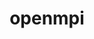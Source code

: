 ---
title: "openmpi"
layout: cache
categories: [package, develop-2023-06-25]
meta: {"versions": ["1.10.7", "4.1.5"], "compilers": ["gcc@=11.1.0", "gcc@=11.3.0", "gcc@=12.1.0", "gcc@=7.3.1", "oneapi@=2023.1.0"], "oss": ["amzn2", "ubuntu20.04", "ubuntu22.04"], "platforms": ["linux"], "targets": ["aarch64", "neoverse_n1", "ppc64le", "x86_64", "x86_64_v3"], "stacks": ["aws-ahug", "aws-ahug-aarch64", "aws-isc", "aws-isc-aarch64", "data-vis-sdk", "e4s", "e4s-oneapi", "e4s-power", "ml-linux-x86_64-cpu", "ml-linux-x86_64-cuda", "ml-linux-x86_64-rocm", "radiuss-aws", "radiuss-aws-aarch64", "root", "tutorial"], "num_specs": 30, "num_specs_by_stack": {"tutorial": 2, "root": 30, "ml-linux-x86_64-cpu": 1, "aws-ahug-aarch64": 6, "e4s-power": 1, "aws-isc": 3, "ml-linux-x86_64-cuda": 1, "aws-ahug": 3, "aws-isc-aarch64": 6, "radiuss-aws-aarch64": 2, "data-vis-sdk": 2, "radiuss-aws": 1, "ml-linux-x86_64-rocm": 1, "e4s": 1, "e4s-oneapi": 1}}
spec_details: [{"hash": "3ohkrdvqq4ha2rlrtkx3r54ng6baj6g6", "compiler": "gcc@=11.3.0", "versions": ["4.1.5"], "os": "ubuntu22.04", "platform": "linux", "target": "x86_64_v3", "variants": ["~atomics", "build_system=autotools", "~cuda", "~cxx", "~cxx_exceptions", "fabrics=none", "~gpfs", "~internal-hwloc", "~internal-pmix", "~java", "~legacylaunchers", "~lustre", "~memchecker", "~orterunprefix", "+romio", "+rsh", "schedulers=none", "~singularity", "+static", "+vt", "+wrapper-rpath"], "stacks": ["tutorial", "root", "ml-linux-x86_64-cpu"], "size": "-", "tarball": "https://binaries.spack.io/releases/develop-2023-06-25/build_cache/linux-ubuntu22.04-x86_64_v3/gcc-11.3.0/openmpi-4.1.5/linux-ubuntu22.04-x86_64_v3-gcc-11.3.0-openmpi-4.1.5-3ohkrdvqq4ha2rlrtkx3r54ng6baj6g6.spack"}, {"hash": "2qo6a74atxpdki3vin2ilsf4vby3zsc5", "compiler": "gcc@=7.3.1", "versions": ["4.1.5"], "os": "amzn2", "platform": "linux", "target": "aarch64", "variants": ["~atomics", "build_system=autotools", "~cuda", "~cxx", "~cxx_exceptions", "fabrics=ofi", "~gpfs", "~internal-hwloc", "~internal-pmix", "~java", "~legacylaunchers", "~lustre", "~memchecker", "~orterunprefix", "+romio", "+rsh", "schedulers=none", "~singularity", "+static", "+vt", "+wrapper-rpath"], "stacks": ["aws-ahug-aarch64", "root"], "size": "-", "tarball": "https://binaries.spack.io/releases/develop-2023-06-25/build_cache/linux-amzn2-aarch64/gcc-7.3.1/openmpi-4.1.5/linux-amzn2-aarch64-gcc-7.3.1-openmpi-4.1.5-2qo6a74atxpdki3vin2ilsf4vby3zsc5.spack"}, {"hash": "4xkmqfcl5fmeksnpmzkkvnltev5b5f6v", "compiler": "gcc@=11.1.0", "versions": ["4.1.5"], "os": "ubuntu20.04", "platform": "linux", "target": "ppc64le", "variants": ["~atomics", "build_system=autotools", "~cuda", "~cxx", "~cxx_exceptions", "fabrics=none", "~gpfs", "~internal-hwloc", "~internal-pmix", "~java", "~legacylaunchers", "~lustre", "~memchecker", "~orterunprefix", "+romio", "+rsh", "schedulers=none", "~singularity", "+static", "+vt", "+wrapper-rpath"], "stacks": ["root", "e4s-power"], "size": "-", "tarball": "https://binaries.spack.io/releases/develop-2023-06-25/build_cache/linux-ubuntu20.04-ppc64le/gcc-11.1.0/openmpi-4.1.5/linux-ubuntu20.04-ppc64le-gcc-11.1.0-openmpi-4.1.5-4xkmqfcl5fmeksnpmzkkvnltev5b5f6v.spack"}, {"hash": "tdrgykxhy7a7mig5yu2jfr76zb3ukujm", "compiler": "gcc@=7.3.1", "versions": ["4.1.5"], "os": "amzn2", "platform": "linux", "target": "neoverse_n1", "variants": ["~atomics", "build_system=autotools", "~cuda", "~cxx", "~cxx_exceptions", "fabrics=ofi", "~gpfs", "~internal-hwloc", "~internal-pmix", "~java", "~legacylaunchers", "~lustre", "~memchecker", "~orterunprefix", "+romio", "+rsh", "schedulers=none", "~singularity", "+static", "+vt", "+wrapper-rpath"], "stacks": ["aws-ahug-aarch64", "root"], "size": "-", "tarball": "https://binaries.spack.io/releases/develop-2023-06-25/build_cache/linux-amzn2-neoverse_n1/gcc-7.3.1/openmpi-4.1.5/linux-amzn2-neoverse_n1-gcc-7.3.1-openmpi-4.1.5-tdrgykxhy7a7mig5yu2jfr76zb3ukujm.spack"}, {"hash": "q7lxtd4b5ugan2wiezd2eru74cl3s5c3", "compiler": "gcc@=7.3.1", "versions": ["4.1.5"], "os": "amzn2", "platform": "linux", "target": "x86_64_v3", "variants": ["~atomics", "build_system=autotools", "~cuda", "~cxx", "~cxx_exceptions", "fabrics=ofi", "~gpfs", "~internal-hwloc", "~internal-pmix", "~java", "+legacylaunchers", "~lustre", "~memchecker", "~orterunprefix", "+romio", "+rsh", "schedulers=none", "~singularity", "+static", "+vt", "+wrapper-rpath"], "stacks": ["aws-isc", "root"], "size": "-", "tarball": "https://binaries.spack.io/releases/develop-2023-06-25/build_cache/linux-amzn2-x86_64_v3/gcc-7.3.1/openmpi-4.1.5/linux-amzn2-x86_64_v3-gcc-7.3.1-openmpi-4.1.5-q7lxtd4b5ugan2wiezd2eru74cl3s5c3.spack"}, {"hash": "fienjfiuzvzq3ujdeipfnaxd4jkduhj3", "compiler": "gcc@=11.3.0", "versions": ["4.1.5"], "os": "ubuntu22.04", "platform": "linux", "target": "x86_64_v3", "variants": ["~atomics", "build_system=autotools", "+cuda", "cuda_arch=80", "~cxx", "~cxx_exceptions", "fabrics=none", "~gpfs", "~internal-hwloc", "~internal-pmix", "~java", "~legacylaunchers", "~lustre", "~memchecker", "~orterunprefix", "+romio", "+rsh", "schedulers=none", "~singularity", "+static", "+vt", "+wrapper-rpath"], "stacks": ["root", "ml-linux-x86_64-cuda"], "size": "-", "tarball": "https://binaries.spack.io/releases/develop-2023-06-25/build_cache/linux-ubuntu22.04-x86_64_v3/gcc-11.3.0/openmpi-4.1.5/linux-ubuntu22.04-x86_64_v3-gcc-11.3.0-openmpi-4.1.5-fienjfiuzvzq3ujdeipfnaxd4jkduhj3.spack"}, {"hash": "csfnb573zdtumsrmhcy4tm74quzduml4", "compiler": "gcc@=7.3.1", "versions": ["4.1.5"], "os": "amzn2", "platform": "linux", "target": "x86_64_v3", "variants": ["~atomics", "build_system=autotools", "~cuda", "~cxx", "~cxx_exceptions", "fabrics=ofi", "~gpfs", "~internal-hwloc", "~internal-pmix", "~java", "~legacylaunchers", "~lustre", "~memchecker", "~orterunprefix", "+romio", "+rsh", "schedulers=none", "~singularity", "+static", "+vt", "+wrapper-rpath"], "stacks": ["root", "aws-ahug"], "size": "-", "tarball": "https://binaries.spack.io/releases/develop-2023-06-25/build_cache/linux-amzn2-x86_64_v3/gcc-7.3.1/openmpi-4.1.5/linux-amzn2-x86_64_v3-gcc-7.3.1-openmpi-4.1.5-csfnb573zdtumsrmhcy4tm74quzduml4.spack"}, {"hash": "ye7imrgew3y6gmhfshb5jxsshffp2r7w", "compiler": "gcc@=7.3.1", "versions": ["4.1.5"], "os": "amzn2", "platform": "linux", "target": "aarch64", "variants": ["~atomics", "build_system=autotools", "~cuda", "~cxx", "~cxx_exceptions", "fabrics=ofi", "~gpfs", "~internal-hwloc", "~internal-pmix", "~java", "+legacylaunchers", "~lustre", "~memchecker", "~orterunprefix", "+romio", "+rsh", "schedulers=none", "~singularity", "+static", "+vt", "+wrapper-rpath"], "stacks": ["root", "aws-isc-aarch64"], "size": "-", "tarball": "https://binaries.spack.io/releases/develop-2023-06-25/build_cache/linux-amzn2-aarch64/gcc-7.3.1/openmpi-4.1.5/linux-amzn2-aarch64-gcc-7.3.1-openmpi-4.1.5-ye7imrgew3y6gmhfshb5jxsshffp2r7w.spack"}, {"hash": "ri64hzjs2l2sxhq3gom5th5v5il2de2n", "compiler": "gcc@=7.3.1", "versions": ["4.1.5"], "os": "amzn2", "platform": "linux", "target": "aarch64", "variants": ["~atomics", "build_system=autotools", "~cuda", "~cxx", "~cxx_exceptions", "fabrics=none", "~gpfs", "~internal-hwloc", "~internal-pmix", "~java", "~legacylaunchers", "~lustre", "~memchecker", "~orterunprefix", "+romio", "+rsh", "schedulers=none", "~singularity", "+static", "+vt", "+wrapper-rpath"], "stacks": ["radiuss-aws-aarch64", "root"], "size": "-", "tarball": "https://binaries.spack.io/releases/develop-2023-06-25/build_cache/linux-amzn2-aarch64/gcc-7.3.1/openmpi-4.1.5/linux-amzn2-aarch64-gcc-7.3.1-openmpi-4.1.5-ri64hzjs2l2sxhq3gom5th5v5il2de2n.spack"}, {"hash": "dvq5o6s537fonvkdmckkmpkmjgffoy47", "compiler": "gcc@=11.1.0", "versions": ["4.1.5"], "os": "ubuntu20.04", "platform": "linux", "target": "x86_64_v3", "variants": ["~atomics", "build_system=autotools", "~cuda", "~cxx", "~cxx_exceptions", "fabrics=none", "~gpfs", "~internal-hwloc", "~internal-pmix", "~java", "~legacylaunchers", "~lustre", "~memchecker", "~orterunprefix", "+romio", "+rsh", "schedulers=none", "~singularity", "+static", "+vt", "+wrapper-rpath"], "stacks": ["root", "data-vis-sdk"], "size": "-", "tarball": "https://binaries.spack.io/releases/develop-2023-06-25/build_cache/linux-ubuntu20.04-x86_64_v3/gcc-11.1.0/openmpi-4.1.5/linux-ubuntu20.04-x86_64_v3-gcc-11.1.0-openmpi-4.1.5-dvq5o6s537fonvkdmckkmpkmjgffoy47.spack"}, {"hash": "egkvr4um2ibxbcngbrcy2pdnbmijdidz", "compiler": "gcc@=7.3.1", "versions": ["4.1.5"], "os": "amzn2", "platform": "linux", "target": "x86_64_v3", "variants": ["~atomics", "build_system=autotools", "~cuda", "~cxx", "~cxx_exceptions", "fabrics=ofi", "~gpfs", "~internal-hwloc", "~internal-pmix", "~java", "+legacylaunchers", "~lustre", "~memchecker", "~orterunprefix", "+romio", "+rsh", "schedulers=none", "~singularity", "+static", "+vt", "+wrapper-rpath"], "stacks": ["aws-isc", "root"], "size": "-", "tarball": "https://binaries.spack.io/releases/develop-2023-06-25/build_cache/linux-amzn2-x86_64_v3/gcc-7.3.1/openmpi-4.1.5/linux-amzn2-x86_64_v3-gcc-7.3.1-openmpi-4.1.5-egkvr4um2ibxbcngbrcy2pdnbmijdidz.spack"}, {"hash": "xmebs4wnaohtgnh6czhaerrs6h4krm3u", "compiler": "gcc@=7.3.1", "versions": ["4.1.5"], "os": "amzn2", "platform": "linux", "target": "aarch64", "variants": ["~atomics", "build_system=autotools", "~cuda", "~cxx", "~cxx_exceptions", "fabrics=ofi", "~gpfs", "~internal-hwloc", "~internal-pmix", "~java", "~legacylaunchers", "~lustre", "~memchecker", "~orterunprefix", "+romio", "+rsh", "schedulers=none", "~singularity", "+static", "+vt", "+wrapper-rpath"], "stacks": ["aws-ahug-aarch64", "root"], "size": "-", "tarball": "https://binaries.spack.io/releases/develop-2023-06-25/build_cache/linux-amzn2-aarch64/gcc-7.3.1/openmpi-4.1.5/linux-amzn2-aarch64-gcc-7.3.1-openmpi-4.1.5-xmebs4wnaohtgnh6czhaerrs6h4krm3u.spack"}, {"hash": "idhawsquwx4vwbkj3vwtwa7jywuswhcx", "compiler": "gcc@=7.3.1", "versions": ["4.1.5"], "os": "amzn2", "platform": "linux", "target": "neoverse_n1", "variants": ["~atomics", "build_system=autotools", "~cuda", "~cxx", "~cxx_exceptions", "fabrics=ofi", "~gpfs", "~internal-hwloc", "~internal-pmix", "~java", "+legacylaunchers", "~lustre", "~memchecker", "~orterunprefix", "+romio", "+rsh", "schedulers=none", "~singularity", "+static", "+vt", "+wrapper-rpath"], "stacks": ["root", "aws-isc-aarch64"], "size": "-", "tarball": "https://binaries.spack.io/releases/develop-2023-06-25/build_cache/linux-amzn2-neoverse_n1/gcc-7.3.1/openmpi-4.1.5/linux-amzn2-neoverse_n1-gcc-7.3.1-openmpi-4.1.5-idhawsquwx4vwbkj3vwtwa7jywuswhcx.spack"}, {"hash": "oei6kw7xv6qumwgz7zpjvrsbsoakkpqb", "compiler": "gcc@=11.1.0", "versions": ["1.10.7"], "os": "ubuntu20.04", "platform": "linux", "target": "x86_64_v3", "variants": ["~atomics", "build_system=autotools", "~cuda", "~cxx", "~cxx_exceptions", "fabrics=none", "~gpfs", "~internal-hwloc", "~internal-pmix", "~java", "~legacylaunchers", "~lustre", "~memchecker", "~orterunprefix", "patches=51e39ef", "+romio", "+rsh", "schedulers=none", "~singularity", "~sqlite3", "+static", "+thread_multiple", "+vt", "+wrapper-rpath"], "stacks": ["root", "data-vis-sdk"], "size": "-", "tarball": "https://binaries.spack.io/releases/develop-2023-06-25/build_cache/linux-ubuntu20.04-x86_64_v3/gcc-11.1.0/openmpi-1.10.7/linux-ubuntu20.04-x86_64_v3-gcc-11.1.0-openmpi-1.10.7-oei6kw7xv6qumwgz7zpjvrsbsoakkpqb.spack"}, {"hash": "6nydmye3r42ru3ipck5327kvzxgbyorg", "compiler": "gcc@=7.3.1", "versions": ["4.1.5"], "os": "amzn2", "platform": "linux", "target": "x86_64_v3", "variants": ["~atomics", "build_system=autotools", "~cuda", "~cxx", "~cxx_exceptions", "fabrics=none", "~gpfs", "~internal-hwloc", "~internal-pmix", "~java", "~legacylaunchers", "~lustre", "~memchecker", "~orterunprefix", "+romio", "+rsh", "schedulers=none", "~singularity", "+static", "+vt", "+wrapper-rpath"], "stacks": ["root", "radiuss-aws"], "size": "-", "tarball": "https://binaries.spack.io/releases/develop-2023-06-25/build_cache/linux-amzn2-x86_64_v3/gcc-7.3.1/openmpi-4.1.5/linux-amzn2-x86_64_v3-gcc-7.3.1-openmpi-4.1.5-6nydmye3r42ru3ipck5327kvzxgbyorg.spack"}, {"hash": "y6mgadza6ho6jngad2smtkpgxpkkebo3", "compiler": "gcc@=7.3.1", "versions": ["4.1.5"], "os": "amzn2", "platform": "linux", "target": "neoverse_n1", "variants": ["~atomics", "build_system=autotools", "~cuda", "~cxx", "~cxx_exceptions", "fabrics=ofi", "~gpfs", "~internal-hwloc", "~internal-pmix", "~java", "+legacylaunchers", "~lustre", "~memchecker", "~orterunprefix", "+romio", "+rsh", "schedulers=none", "~singularity", "+static", "+vt", "+wrapper-rpath"], "stacks": ["root", "aws-isc-aarch64"], "size": "-", "tarball": "https://binaries.spack.io/releases/develop-2023-06-25/build_cache/linux-amzn2-neoverse_n1/gcc-7.3.1/openmpi-4.1.5/linux-amzn2-neoverse_n1-gcc-7.3.1-openmpi-4.1.5-y6mgadza6ho6jngad2smtkpgxpkkebo3.spack"}, {"hash": "42n6dirtd4dodlygupg2vch3xexfzxxz", "compiler": "gcc@=11.3.0", "versions": ["4.1.5"], "os": "ubuntu22.04", "platform": "linux", "target": "x86_64_v3", "variants": ["~atomics", "build_system=autotools", "~cuda", "~cxx", "~cxx_exceptions", "fabrics=none", "~gpfs", "~internal-hwloc", "~internal-pmix", "~java", "~legacylaunchers", "~lustre", "~memchecker", "~orterunprefix", "+romio", "+rsh", "schedulers=none", "~singularity", "+static", "+vt", "+wrapper-rpath"], "stacks": ["root", "ml-linux-x86_64-rocm"], "size": "-", "tarball": "https://binaries.spack.io/releases/develop-2023-06-25/build_cache/linux-ubuntu22.04-x86_64_v3/gcc-11.3.0/openmpi-4.1.5/linux-ubuntu22.04-x86_64_v3-gcc-11.3.0-openmpi-4.1.5-42n6dirtd4dodlygupg2vch3xexfzxxz.spack"}, {"hash": "rpukdhkpid4ifz5nao6e73l7vlbwrs4d", "compiler": "gcc@=7.3.1", "versions": ["4.1.5"], "os": "amzn2", "platform": "linux", "target": "aarch64", "variants": ["~atomics", "build_system=autotools", "~cuda", "~cxx", "~cxx_exceptions", "fabrics=ofi", "~gpfs", "~internal-hwloc", "~internal-pmix", "~java", "+legacylaunchers", "~lustre", "~memchecker", "~orterunprefix", "+romio", "+rsh", "schedulers=none", "~singularity", "+static", "+vt", "+wrapper-rpath"], "stacks": ["root", "aws-isc-aarch64"], "size": "-", "tarball": "https://binaries.spack.io/releases/develop-2023-06-25/build_cache/linux-amzn2-aarch64/gcc-7.3.1/openmpi-4.1.5/linux-amzn2-aarch64-gcc-7.3.1-openmpi-4.1.5-rpukdhkpid4ifz5nao6e73l7vlbwrs4d.spack"}, {"hash": "yw5wg6zb454h2dn4izgnmldpyia4z62v", "compiler": "gcc@=12.1.0", "versions": ["4.1.5"], "os": "ubuntu22.04", "platform": "linux", "target": "x86_64_v3", "variants": ["~atomics", "build_system=autotools", "~cuda", "~cxx", "~cxx_exceptions", "fabrics=none", "~gpfs", "~internal-hwloc", "~internal-pmix", "~java", "~legacylaunchers", "~lustre", "~memchecker", "~orterunprefix", "+romio", "+rsh", "schedulers=none", "~singularity", "+static", "+vt", "+wrapper-rpath"], "stacks": ["tutorial", "root"], "size": "-", "tarball": "https://binaries.spack.io/releases/develop-2023-06-25/build_cache/linux-ubuntu22.04-x86_64_v3/gcc-12.1.0/openmpi-4.1.5/linux-ubuntu22.04-x86_64_v3-gcc-12.1.0-openmpi-4.1.5-yw5wg6zb454h2dn4izgnmldpyia4z62v.spack"}, {"hash": "adidjnfasmcevx6452kmur2ey5qclvzv", "compiler": "gcc@=7.3.1", "versions": ["4.1.5"], "os": "amzn2", "platform": "linux", "target": "x86_64_v3", "variants": ["~atomics", "build_system=autotools", "~cuda", "~cxx", "~cxx_exceptions", "fabrics=ofi", "~gpfs", "~internal-hwloc", "~internal-pmix", "~java", "~legacylaunchers", "~lustre", "~memchecker", "~orterunprefix", "+romio", "+rsh", "schedulers=none", "~singularity", "+static", "+vt", "+wrapper-rpath"], "stacks": ["root", "aws-ahug"], "size": "-", "tarball": "https://binaries.spack.io/releases/develop-2023-06-25/build_cache/linux-amzn2-x86_64_v3/gcc-7.3.1/openmpi-4.1.5/linux-amzn2-x86_64_v3-gcc-7.3.1-openmpi-4.1.5-adidjnfasmcevx6452kmur2ey5qclvzv.spack"}, {"hash": "ppywnhm4tbh2waqhhu7wfhsrkkbahhcf", "compiler": "gcc@=11.1.0", "versions": ["4.1.5"], "os": "ubuntu20.04", "platform": "linux", "target": "x86_64_v3", "variants": ["~atomics", "build_system=autotools", "~cuda", "~cxx", "~cxx_exceptions", "fabrics=none", "~gpfs", "~internal-hwloc", "~internal-pmix", "~java", "~legacylaunchers", "~lustre", "~memchecker", "~orterunprefix", "+romio", "+rsh", "schedulers=none", "~singularity", "+static", "+vt", "+wrapper-rpath"], "stacks": ["root", "e4s"], "size": "-", "tarball": "https://binaries.spack.io/releases/develop-2023-06-25/build_cache/linux-ubuntu20.04-x86_64_v3/gcc-11.1.0/openmpi-4.1.5/linux-ubuntu20.04-x86_64_v3-gcc-11.1.0-openmpi-4.1.5-ppywnhm4tbh2waqhhu7wfhsrkkbahhcf.spack"}, {"hash": "waf4pwjswwuwh4v2qydc6orgqv5amrlr", "compiler": "gcc@=7.3.1", "versions": ["4.1.5"], "os": "amzn2", "platform": "linux", "target": "neoverse_n1", "variants": ["~atomics", "build_system=autotools", "~cuda", "~cxx", "~cxx_exceptions", "fabrics=none", "~gpfs", "~internal-hwloc", "~internal-pmix", "~java", "~legacylaunchers", "~lustre", "~memchecker", "~orterunprefix", "+romio", "+rsh", "schedulers=none", "~singularity", "+static", "+vt", "+wrapper-rpath"], "stacks": ["radiuss-aws-aarch64", "root"], "size": "-", "tarball": "https://binaries.spack.io/releases/develop-2023-06-25/build_cache/linux-amzn2-neoverse_n1/gcc-7.3.1/openmpi-4.1.5/linux-amzn2-neoverse_n1-gcc-7.3.1-openmpi-4.1.5-waf4pwjswwuwh4v2qydc6orgqv5amrlr.spack"}, {"hash": "yb53oymfqatmifojdnipt422sojnu5rx", "compiler": "gcc@=7.3.1", "versions": ["4.1.5"], "os": "amzn2", "platform": "linux", "target": "neoverse_n1", "variants": ["~atomics", "build_system=autotools", "~cuda", "~cxx", "~cxx_exceptions", "fabrics=ofi", "~gpfs", "~internal-hwloc", "~internal-pmix", "~java", "~legacylaunchers", "~lustre", "~memchecker", "~orterunprefix", "+romio", "+rsh", "schedulers=none", "~singularity", "+static", "+vt", "+wrapper-rpath"], "stacks": ["aws-ahug-aarch64", "root"], "size": "-", "tarball": "https://binaries.spack.io/releases/develop-2023-06-25/build_cache/linux-amzn2-neoverse_n1/gcc-7.3.1/openmpi-4.1.5/linux-amzn2-neoverse_n1-gcc-7.3.1-openmpi-4.1.5-yb53oymfqatmifojdnipt422sojnu5rx.spack"}, {"hash": "yu46rdh3iywnvfel3q3k26qqp7gi3sww", "compiler": "gcc@=7.3.1", "versions": ["4.1.5"], "os": "amzn2", "platform": "linux", "target": "neoverse_n1", "variants": ["~atomics", "build_system=autotools", "~cuda", "~cxx", "~cxx_exceptions", "fabrics=ofi", "~gpfs", "~internal-hwloc", "~internal-pmix", "~java", "~legacylaunchers", "~lustre", "~memchecker", "~orterunprefix", "+romio", "+rsh", "schedulers=none", "~singularity", "+static", "+vt", "+wrapper-rpath"], "stacks": ["aws-ahug-aarch64", "root"], "size": "-", "tarball": "https://binaries.spack.io/releases/develop-2023-06-25/build_cache/linux-amzn2-neoverse_n1/gcc-7.3.1/openmpi-4.1.5/linux-amzn2-neoverse_n1-gcc-7.3.1-openmpi-4.1.5-yu46rdh3iywnvfel3q3k26qqp7gi3sww.spack"}, {"hash": "wcdxypruisoyo22w2tf7swjl4ua3ntxl", "compiler": "gcc@=7.3.1", "versions": ["4.1.5"], "os": "amzn2", "platform": "linux", "target": "aarch64", "variants": ["~atomics", "build_system=autotools", "~cuda", "~cxx", "~cxx_exceptions", "fabrics=ofi", "~gpfs", "~internal-hwloc", "~internal-pmix", "~java", "~legacylaunchers", "~lustre", "~memchecker", "~orterunprefix", "+romio", "+rsh", "schedulers=none", "~singularity", "+static", "+vt", "+wrapper-rpath"], "stacks": ["aws-ahug-aarch64", "root"], "size": "-", "tarball": "https://binaries.spack.io/releases/develop-2023-06-25/build_cache/linux-amzn2-aarch64/gcc-7.3.1/openmpi-4.1.5/linux-amzn2-aarch64-gcc-7.3.1-openmpi-4.1.5-wcdxypruisoyo22w2tf7swjl4ua3ntxl.spack"}, {"hash": "72kr4olevhapzsxfnd4b5343cbnzdq35", "compiler": "gcc@=7.3.1", "versions": ["4.1.5"], "os": "amzn2", "platform": "linux", "target": "aarch64", "variants": ["~atomics", "build_system=autotools", "~cuda", "~cxx", "~cxx_exceptions", "fabrics=auto", "~gpfs", "~internal-hwloc", "~internal-pmix", "~java", "+legacylaunchers", "~lustre", "~memchecker", "~orterunprefix", "+romio", "+rsh", "schedulers=none", "~singularity", "+static", "+vt", "+wrapper-rpath"], "stacks": ["root", "aws-isc-aarch64"], "size": "-", "tarball": "https://binaries.spack.io/releases/develop-2023-06-25/build_cache/linux-amzn2-aarch64/gcc-7.3.1/openmpi-4.1.5/linux-amzn2-aarch64-gcc-7.3.1-openmpi-4.1.5-72kr4olevhapzsxfnd4b5343cbnzdq35.spack"}, {"hash": "i4l5jtltqig5h5tpcvyvev253bl6lw7p", "compiler": "gcc@=7.3.1", "versions": ["4.1.5"], "os": "amzn2", "platform": "linux", "target": "x86_64_v3", "variants": ["~atomics", "build_system=autotools", "~cuda", "~cxx", "~cxx_exceptions", "fabrics=ofi", "~gpfs", "~internal-hwloc", "~internal-pmix", "~java", "~legacylaunchers", "~lustre", "~memchecker", "~orterunprefix", "+romio", "+rsh", "schedulers=none", "~singularity", "+static", "+vt", "+wrapper-rpath"], "stacks": ["root", "aws-ahug"], "size": "-", "tarball": "https://binaries.spack.io/releases/develop-2023-06-25/build_cache/linux-amzn2-x86_64_v3/gcc-7.3.1/openmpi-4.1.5/linux-amzn2-x86_64_v3-gcc-7.3.1-openmpi-4.1.5-i4l5jtltqig5h5tpcvyvev253bl6lw7p.spack"}, {"hash": "opoec7ic4agggjxnffbld5gsej3wd6xm", "compiler": "gcc@=7.3.1", "versions": ["4.1.5"], "os": "amzn2", "platform": "linux", "target": "neoverse_n1", "variants": ["~atomics", "build_system=autotools", "~cuda", "~cxx", "~cxx_exceptions", "fabrics=auto", "~gpfs", "~internal-hwloc", "~internal-pmix", "~java", "+legacylaunchers", "~lustre", "~memchecker", "~orterunprefix", "+romio", "+rsh", "schedulers=none", "~singularity", "+static", "+vt", "+wrapper-rpath"], "stacks": ["root", "aws-isc-aarch64"], "size": "-", "tarball": "https://binaries.spack.io/releases/develop-2023-06-25/build_cache/linux-amzn2-neoverse_n1/gcc-7.3.1/openmpi-4.1.5/linux-amzn2-neoverse_n1-gcc-7.3.1-openmpi-4.1.5-opoec7ic4agggjxnffbld5gsej3wd6xm.spack"}, {"hash": "gbziecmevfw7howvcxlfgkekhbgfdphm", "compiler": "oneapi@=2023.1.0", "versions": ["4.1.5"], "os": "ubuntu20.04", "platform": "linux", "target": "x86_64", "variants": ["~atomics", "build_system=autotools", "~cuda", "~cxx", "~cxx_exceptions", "fabrics=none", "~gpfs", "~internal-hwloc", "~internal-pmix", "~java", "~legacylaunchers", "~lustre", "~memchecker", "~orterunprefix", "+romio", "+rsh", "schedulers=none", "~singularity", "+static", "+vt", "+wrapper-rpath"], "stacks": ["root", "e4s-oneapi"], "size": "-", "tarball": "https://binaries.spack.io/releases/develop-2023-06-25/build_cache/linux-ubuntu20.04-x86_64/oneapi-2023.1.0/openmpi-4.1.5/linux-ubuntu20.04-x86_64-oneapi-2023.1.0-openmpi-4.1.5-gbziecmevfw7howvcxlfgkekhbgfdphm.spack"}, {"hash": "3xniuhj3xv2chefiai5ajyrw6cyzt6io", "compiler": "gcc@=7.3.1", "versions": ["4.1.5"], "os": "amzn2", "platform": "linux", "target": "x86_64_v3", "variants": ["~atomics", "build_system=autotools", "~cuda", "~cxx", "~cxx_exceptions", "fabrics=auto", "~gpfs", "~internal-hwloc", "~internal-pmix", "~java", "+legacylaunchers", "~lustre", "~memchecker", "~orterunprefix", "+romio", "+rsh", "schedulers=none", "~singularity", "+static", "+vt", "+wrapper-rpath"], "stacks": ["aws-isc", "root"], "size": "-", "tarball": "https://binaries.spack.io/releases/develop-2023-06-25/build_cache/linux-amzn2-x86_64_v3/gcc-7.3.1/openmpi-4.1.5/linux-amzn2-x86_64_v3-gcc-7.3.1-openmpi-4.1.5-3xniuhj3xv2chefiai5ajyrw6cyzt6io.spack"}]
---